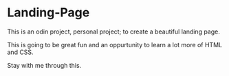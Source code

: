 # Landing-Page

This is an odin project, personal project; to create a beautiful landing page.

This is going to be great fun and an oppurtunity to learn a lot more of HTML and CSS.

Stay with me through this.